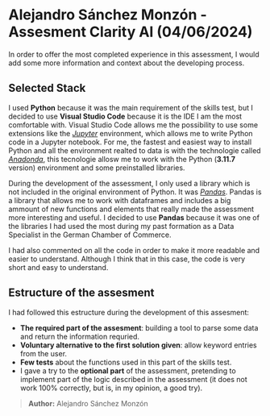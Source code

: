 # Alejandro Sánchez Monzón - Assesment Clarity AI (04/06/2024)

In order to offer the most completed experience in this assessment, I would add some more information and context about the developing process.

## Selected Stack
I used **Python** because it was the main requirement of the skills test, but I decided to use **Visual Studio Code** because it is the IDE I am the most comfortable with. Visual Studio Code allows me the possibility to use some extensions like the [*Jupyter*](https://jupyter.org/) environment, which allows me to write Python code in a Jupyter notebook. For me, the fastest and easiest way to install Python and all the environment realted to data is with the technologie called [*Anadonda*](https://anaconda.org/), this tecnologie allosw me to work with the Python (**3.11.7** version) environment and some preinstalled libraries.


During the development of the assessment, I only used a library which is not included in the original environment of Python. It was [*Pandas*](https://pandas.pydata.org/). Pandas is a library that allows me to work with dataframes and includes a big ammount of new functions and elements that really made the assessment more interesting and useful. I decided to use **Pandas** because it was one of the libraries I had used the most during my past formation as a Data Specialist in the German Chamber of Commerce.

I had also commented on all the code in order to make it more readable and easier to understand. Although I think that in this case, the code is very short and easy to understand.

## Estructure of the assesment
I had followed this estructure during the development of this assesment:
- **The required part of the assesment**: building a tool to parse some data and return the information requried.
- **Voluntary alternative to the first solution given**: allow keyword entries from the user.
- **Few tests** about the functions used in this part of the skills test.
- I gave a try to the **optional part** of the assessment, pretending to implement part of the logic described in the assessment (it does not work 100% correctly, but is, in my opinion, a good try).


> **Author:** Alejandro Sánchez Monzón